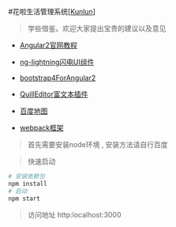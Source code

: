 #花啦生活管理系统[[Kunlun](https://jarvens.github.io/huala-system/)]
>学些借鉴。欢迎大家提出宝贵的建议以及意见


* [Angular2官网教程](https://angular.cn/docs/ts/latest/quickstart.html)

* [ng-lightning闪电UI组件](http://ng-lightning.github.io/ng-lightning/#/)

* [bootstrap4ForAngular2](http://valor-software.com/ng2-bootstrap/index-bs4.html)

* [QuillEditor富文本插件](https://surmon-china.github.io/ng2-quill-editor/)

* [百度地图](https://leftstick.github.io/angular2-baidu-map/)

* [webpack框架](https://angularclass.github.io/angular2-webpack-starter/)



>首先需要安装node环境 , 安装方法请自行百度

>快速启动
```bash
# 安装依赖包
npm install
# 启动
npm start
```

>访问地址  http:localhost:3000
